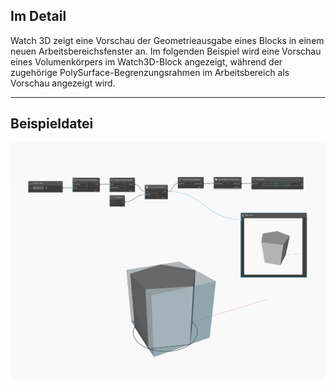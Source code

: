 ## Im Detail
Watch 3D zeigt eine Vorschau der Geometrieausgabe eines Blocks in einem neuen Arbeitsbereichsfenster an. Im folgenden Beispiel wird eine Vorschau eines Volumenkörpers im Watch3D-Block angezeigt, während der zugehörige PolySurface-Begrenzungsrahmen im Arbeitsbereich als Vorschau angezeigt wird.
___
## Beispieldatei

![Watch 3D](./Watch3DNodeModels.Watch3D_img.jpg)

